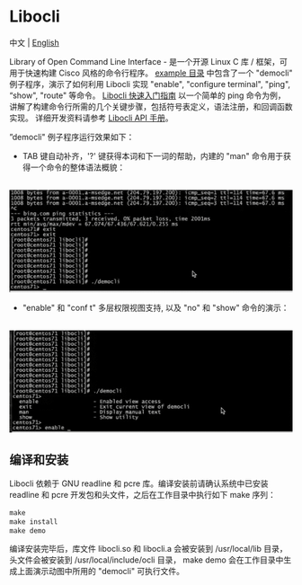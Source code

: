 # Libocli
中文 | [English](README.md)

Library of Open Command Line Interface - 是一个开源 Linux C 库 / 框架，可用于快速构建 Cisco 风格的命令行程序。
[example 目录](example) 中包含了一个 "democli" 例子程序，演示了如何利用 Libocli 实现 "enable", "configure terminal", "ping", “show", "route" 等命令。
[Libocli 快速入门指南](doc/Quick%20Start%20Guide.zh_CN.md) 以一个简单的 ping 命令为例，讲解了构建命令行所需的几个关键步骤，包括符号表定义，语法注册，和回调函数实现。
详细开发资料请参考 [Libocli API 手册](doc/README.zh_CN.md)。

”democli" 例子程序运行效果如下：
- TAB 键自动补齐，'?' 键获得本词和下一词的帮助，内建的 "man" 命令用于获得一个命令的整体语法概貌：
>
&nbsp;&nbsp;&nbsp;&nbsp;&nbsp;&nbsp;&nbsp;&nbsp;![image](https://github.com/diggerwoo/blobs/blob/main/img/democli1.gif)

- "enable" 和 "conf t" 多层权限视图支持, 以及 "no" 和 "show" 命令的演示：
>
&nbsp;&nbsp;&nbsp;&nbsp;&nbsp;&nbsp;&nbsp;&nbsp;![image](https://github.com/diggerwoo/blobs/blob/main/img/democli2.gif)

## 编译和安装
Libocli 依赖于 GNU readline 和 pcre 库。编译安装前请确认系统中已安装 readline 和 pcre 开发包和头文件，之后在工作目录中执行如下 make 序列：
```
make
make install
make demo
```
编译安装完毕后，库文件 libocli.so 和 libocli.a 会被安装到 /usr/local/lib 目录，头文件会被安装到 /usr/local/include/ocli 目录，
make demo 会在工作目录中生成上面演示动图中所用的 "democli" 可执行文件。

